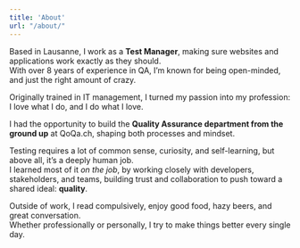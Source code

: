 ```yaml
---
title: 'About'
url: "/about/"
---
```


Based in Lausanne, I work as a **Test Manager**, making sure websites and applications work exactly as they should.  
With over 8 years of experience in QA, I’m known for being open-minded, and just the right amount of crazy.

Originally trained in IT management, I turned my passion into my profession:  
I love what I do, and I do what I love.

I had the opportunity to build the **Quality Assurance department from the ground up** at QoQa.ch, shaping both processes and mindset.


Testing requires a lot of common sense, curiosity, and self-learning, but above all, it’s a deeply human job.  
I learned most of it *on the job*, by working closely with developers, stakeholders, and teams, building trust and collaboration to push toward a shared ideal: **quality**.

Outside of work, I read compulsively, enjoy good food, hazy beers, and great conversation.  
Whether professionally or personally, I try to make things better every single day.
